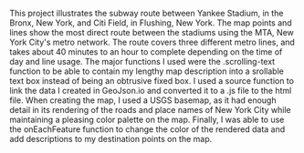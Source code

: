 This project illustrates the subway route between Yankee Stadium, in the Bronx, New York, and Citi Field, in Flushing, New York. The map points and lines show the most direct route between the stadiums using the MTA, New York City's metro network. The route covers three different metro lines, and takes about 40 minutes to an hour to complete depending on the time of day and line usage. The major functions I used were the .scrolling-text function to be able to contain my lengthy map description into a srollable text box instead of being an obtrusive fixed box. I used a source function to link the data I created in GeoJson.io and converted it to a .js file to the html file. When creating the map, I used a USGS basemap, as it had enough detail in its rendering of the roads and place names of New York City while maintaining a pleasing color palette on the map. Finally, I was able to use the onEachFeature function to change the color of the rendered data and add descriptions to my destination points on the map.